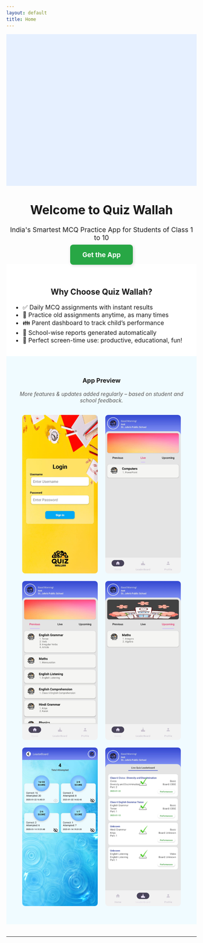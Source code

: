```yaml
---
layout: default
title: Home
---
```


<!-- 👇 Clean Slider with sliding transition -->

<div class="banner-slider">
  <div class="slides">
    <img src="/assets/images/banner1.png" alt="Banner 1">
    <img src="/assets/images/banner2.png" alt="Banner 2">
    <img src="/assets/images/banner3.png" alt="Banner 3">
    <img src="/assets/images/banner4.png" alt="Banner 4">
    <img src="/assets/images/banner5.png" alt="Banner 5">
  </div>
</div>


<style>
.banner-slider {
  width: 100%;
  max-width: 100%;
  height: auto;
  overflow: hidden;
  position: relative;
  background-color: #e6f0ff;
}

.slides {
  display: flex;
  width: 500%; /* 5 images */
  animation: slide 25s infinite;
}

.slides img {
  flex: 0 0 100%;
  max-width: 100%;
  max-height: 400px;
  object-fit: contain;
}
@keyframes slide {
  0%, 15%   { transform: translateX(0%); }
  20%, 35%  { transform: translateX(-100%); }
  40%, 55%  { transform: translateX(-200%); }
  60%, 75%  { transform: translateX(-300%); }
  80%, 100% { transform: translateX(-400%); }
}
</style>




<script>
let slidePos = 0;
const images = document.querySelectorAll(".slider-image");
const track = document.querySelector(".slider-track");

function showNextSlide() {
  slidePos = (slidePos + 1) % images.length;
  track.style.transform = `translateX(-${slidePos * 100}%)`;
}

setInterval(showNextSlide, 4000); // 4 seconds per slide
</script>


<!-- 👇 HERO SECTION -->
<h1 style="text-align: center; font-size: 2rem; text-shadow: 1px 1px 2px rgba(0,0,0,0.1);">
  Welcome to Quiz Wallah
</h1>

<p style="text-align: center; font-size: 1.1rem;">
  India's Smartest MCQ Practice App for Students of Class 1 to 10
</p>

<p style="text-align: center; margin-top: 1.5rem;">
  <a href="#"
     style="background-color: #28a745; color: white; padding: 16px 32px; font-size: 1.1rem;
            text-decoration: none; border-radius: 8px; font-weight: bold;
            box-shadow: 2px 2px 8px rgba(0,0,0,0.15);
            transition: all 0.2s ease;"
     onmouseover="this.style.backgroundColor='#218838'; this.style.transform='scale(1.05)';"
     onmouseout="this.style.backgroundColor='#28a745'; this.style.transform='scale(1)';">
    Get the App
  </a>
</p>


<!-- 👇 FEATURES SECTION -->
<div style="background-color: white; padding: 2rem 1rem;">
  <h2 style="text-align: center;">Why Choose Quiz Wallah?</h2>
  <ul style="max-width: 700px; margin: auto; font-size: 1rem;">
    <li>✅ Daily MCQ assignments with instant results</li>
    <li>🔁 Practice old assignments anytime, as many times</li>
    <li>👪 Parent dashboard to track child’s performance</li>
    <li>🏫 School-wise reports generated automatically</li>
    <li>🎯 Perfect screen-time use: productive, educational, fun!</li>
  </ul>
</div>


<!-- 👇 APP PREVIEW SECTION -->
<div style="background-color: #f0fbff; padding: 2rem 1rem;">
  <h3 style="text-align: center;">App Preview</h3>
  <p style="text-align: center; margin-top: 1rem; font-style: italic; color: #555;">
    More features & updates added regularly – based on student and school feedback.
  </p>

  <div style="display: flex; flex-wrap: wrap; justify-content: center; gap: 20px; padding: 1rem;">
    <img src="/assets/images/screenshot1.png" alt="Screenshot 1" style="width: 200px; border-radius: 8px;" />
    <img src="/assets/images/screenshot2.png" alt="Screenshot 2" style="width: 200px; border-radius: 8px;" />
    <img src="/assets/images/screenshot3.png" alt="Screenshot 3" style="width: 200px; border-radius: 8px;" />
    <img src="/assets/images/screenshot4.png" alt="Screenshot 4" style="width: 200px; border-radius: 8px;" />
    <img src="/assets/images/screenshot5.png" alt="Screenshot 5" style="width: 200px; border-radius: 8px;" />
    <img src="/assets/images/screenshot6.png" alt="Screenshot 6" style="width: 200px; border-radius: 8px;" />
  </div>
</div>

<hr style="margin: 2rem 0;" />
